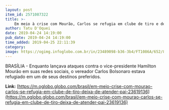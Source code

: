 ```yaml
---
layout: post
item_id: 2571087322
title: >-
    Em meio à crise com Mourão, Carlos se refugia em clube de tiro e deixa de atender o pai
author: Tatu D'Oquei
date: 2019-04-24 14:19:00
pub_date: 2019-04-24 14:19:00
time_added: 2019-04-25 22:11:39
category: 
image: https://ogimg.infoglobo.com.br/in/23489098-b36-3b4/FT1086A/652/81182312_Rio-de-Janeiro-19-02-2019-Carlos-Bolsonaro-na-Camara-de-Vereadores-do-Rio-de-Janeiro.png
---
```


BRASÍLIA - Enquanto lançava ataques contra o vice-presidente Hamilton Mourão em suas redes sociais, o vereador Carlos Bolsonaro estava refugiado em um de seus destinos preferidos.

**Link:** [https://m.oglobo.globo.com/brasil/em-meio-crise-com-mourao-carlos-se-refugia-em-clube-de-tiro-deixa-de-atender-pai-23619136](https://m.oglobo.globo.com/brasil/em-meio-crise-com-mourao-carlos-se-refugia-em-clube-de-tiro-deixa-de-atender-pai-23619136)

